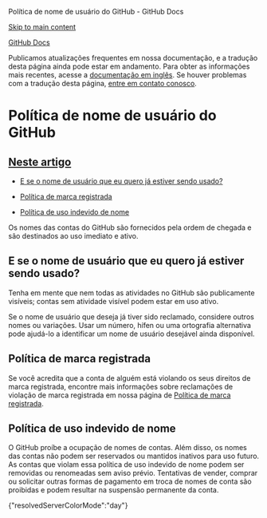 Política de nome de usuário do GitHub - GitHub Docs

[Skip to main content](#main-content)

[](/pt)[GitHub Docs](/pt)

Publicamos atualizações frequentes em nossa documentação, e a tradução desta página ainda pode estar em andamento. Para obter as informações mais recentes, acesse a [documentação em inglês](/en). Se houver problemas com a tradução desta página, [entre em contato conosco](https://github.com/contact?form[subject]=translation%20issue%20on%20docs.github.com&form[comments]=).

Política de nome de usuário do GitHub
==========

[Neste artigo](/site-policy/other-site-policies/github-username-policy#in-this-article)
----------

* [E se o nome de usuário que eu quero já estiver sendo usado?](#what-if-the-username-i-want-is-already-taken)

* [Política de marca registrada](#trademark-policy)

* [Política de uso indevido de nome](#name-squatting-policy)

Os nomes das contas do GitHub são fornecidos pela ordem de chegada e são destinados ao uso imediato e ativo.

[](#what-if-the-username-i-want-is-already-taken)E se o nome de usuário que eu quero já estiver sendo usado?
----------

Tenha em mente que nem todas as atividades no GitHub são publicamente visíveis; contas sem atividade visível podem estar em uso ativo.

Se o nome de usuário que deseja já tiver sido reclamado, considere outros nomes ou variações. Usar um número, hífen ou uma ortografia alternativa pode ajudá-lo a identificar um nome de usuário desejável ainda disponível.

[](#trademark-policy)Política de marca registrada
----------

Se você acredita que a conta de alguém está violando os seus direitos de marca registrada, encontre mais informações sobre reclamações de violação de marca registrada em nossa página de [Política de marca registrada](/pt/articles/github-trademark-policy).

[](#name-squatting-policy)Política de uso indevido de nome
----------

O GitHub proíbe a ocupação de nomes de contas. Além disso, os nomes das contas não podem ser reservados ou mantidos inativos para uso futuro. As contas que violam essa política de uso indevido de nome podem ser removidas ou renomeadas sem aviso prévio. Tentativas de vender, comprar ou solicitar outras formas de pagamento em troca de nomes de conta são proibidas e podem resultar na suspensão permanente da conta.

{"resolvedServerColorMode":"day"}

